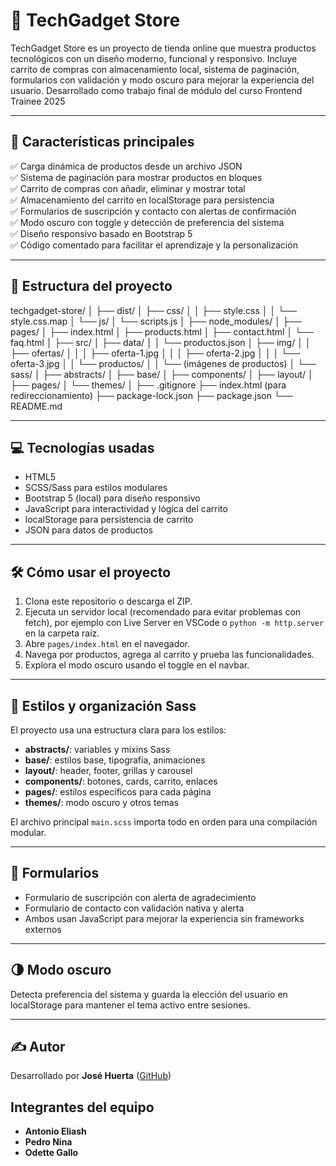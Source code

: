 # 🛒 TechGadget Store

TechGadget Store es un proyecto de tienda online que muestra productos tecnológicos con un diseño moderno, funcional y responsivo. Incluye carrito de compras con almacenamiento local, sistema de paginación, formularios con validación y modo oscuro para mejorar la experiencia del usuario. Desarrollado como trabajo final de módulo del curso Frontend Trainee 2025

---

## 🚀 Características principales

✅ Carga dinámica de productos desde un archivo JSON  
✅ Sistema de paginación para mostrar productos en bloques  
✅ Carrito de compras con añadir, eliminar y mostrar total  
✅ Almacenamiento del carrito en localStorage para persistencia  
✅ Formularios de suscripción y contacto con alertas de confirmación  
✅ Modo oscuro con toggle y detección de preferencia del sistema  
✅ Diseño responsivo basado en Bootstrap 5  
✅ Código comentado para facilitar el aprendizaje y la personalización

---

## 📂 Estructura del proyecto

techgadget-store/
│
├── dist/
│ ├── css/
│ │ ├── style.css
│ │ └── style.css.map
│ └── js/
│ └── scripts.js
│
├── node_modules/
│
├── pages/
│ ├── index.html
│ ├── products.html
│ ├── contact.html
│ └── faq.html
│
├── src/
│ ├── data/
│ │ └── productos.json
│ ├── img/
│ │ ├── ofertas/
│ │ │ ├── oferta-1.jpg
│ │ │ ├── oferta-2.jpg
│ │ │ └── oferta-3.jpg
│ │ └── productos/
│ │ └── (imágenes de productos)
│ └── sass/
│  ├── abstracts/
│  ├── base/
│  ├── components/
│  ├── layout/
│  ├── pages/
│  └── themes/
│
├── .gitignore
├── index.html (para redireccionamiento)
├── package-lock.json
├── package.json
└── README.md

---

## 💻 Tecnologías usadas

- HTML5  
- SCSS/Sass para estilos modulares  
- Bootstrap 5 (local) para diseño responsivo  
- JavaScript para interactividad y lógica del carrito  
- localStorage para persistencia de carrito  
- JSON para datos de productos

---

## 🛠️ Cómo usar el proyecto

1. Clona este repositorio o descarga el ZIP.  
2. Ejecuta un servidor local (recomendado para evitar problemas con fetch), por ejemplo con Live Server en VSCode o `python -m http.server` en la carpeta raíz.  
3. Abre `pages/index.html` en el navegador.  
4. Navega por productos, agrega al carrito y prueba las funcionalidades.  
5. Explora el modo oscuro usando el toggle en el navbar.

---

## 🎨 Estilos y organización Sass

El proyecto usa una estructura clara para los estilos:

- **abstracts/**: variables y mixins Sass  
- **base/**: estilos base, tipografía, animaciones  
- **layout/**: header, footer, grillas y carousel  
- **components/**: botones, cards, carrito, enlaces  
- **pages/**: estilos específicos para cada página  
- **themes/**: modo oscuro y otros temas

El archivo principal `main.scss` importa todo en orden para una compilación modular.

---

## 📩 Formularios

- Formulario de suscripción con alerta de agradecimiento  
- Formulario de contacto con validación nativa y alerta  
- Ambos usan JavaScript para mejorar la experiencia sin frameworks externos

---

## 🌗 Modo oscuro

Detecta preferencia del sistema y guarda la elección del usuario en localStorage para mantener el tema activo entre sesiones.

---

## ✍️ Autor

Desarrollado por **José Huerta** ([GitHub](https://github.com/josemhuertab))

## Integrantes del equipo

* **Antonio Eliash**
* **Pedro Nina**
* **Odette Gallo**